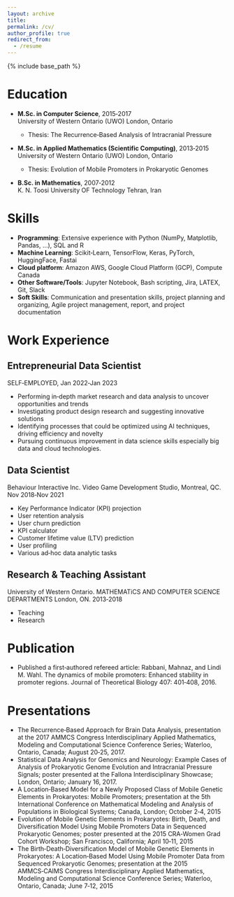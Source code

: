 ```yaml
---
layout: archive
title:
permalink: /cv/
author_profile: true
redirect_from:
  - /resume
---
```

{% include base_path %}
# Education
- **M.Sc. in Computer Science**, 2015‑2017  
   University of Western Ontario (UWO) London, Ontario  
  - Thesis: The Recurrence‑Based Analysis of Intracranial Pressure
  
- **M.Sc. in Applied Mathematics (Scientific Computing)**, 2013‑2015  
  University of Western Ontario (UWO) London, Ontario  
  - Thesis: Evolution of Mobile Promoters in Prokaryotic Genomes
  
- **B.Sc. in Mathematics**, 2007‑2012  
  K. N. Toosi University OF Technology Tehran, Iran

# Skills
- **Programming**: Extensive experience with Python (NumPy, Matplotlib, Pandas, ...), SQL and R
- **Machine Learning**: Scikit‑Learn, TensorFlow, Keras, PyTorch,  HuggingFace, Fastai
- **Cloud platform**: Amazon AWS, Google Cloud Platform (GCP), Compute Canada
- **Other Software/Tools**: Jupyter Notebook, Bash scripting, Jira, LATEX, Git, Slack
- **Soft Skills**: Communication and presentation skills, project planning and organizing, Agile project management, report, and project documentation

# Work Experience   
## Entrepreneurial Data Scientist
SELF‑EMPLOYED, Jan 2022‑Jan 2023
- Performing in‑depth market research and data analysis to uncover opportunities and trends
- Investigating product design research and suggesting innovative solutions
- Identifying processes that could be optimized using AI techniques, driving efficiency and novelty
- Pursuing continuous improvement in data science skills especially big data and cloud technologies.

## Data Scientist 
Behaviour Interactive Inc. Video Game Development Studio, Montreal, QC. Nov 2018‑Nov 2021
- Key Performance Indicator (KPI) projection
- User retention analysis
- User churn prediction
- KPI calculator
- Customer lifetime value (LTV) prediction
- User profiling
- Various ad‑hoc data analytic tasks

## Research & Teaching Assistant 
University of Western Ontario. MATHEMATiCS AND COMPUTER SCiENCE DEPARTMENTS London, ON. 2013‑2018
- Teaching
- Research

# Publication 
- Published a first‑authored refereed article:
  Rabbani, Mahnaz, and Lindi M. Wahl. The dynamics of mobile promoters: Enhanced stability in promoter regions. Journal of Theoretical Biology 407: 401‑408, 2016.


# Presentations
- The Recurrence‑Based Approach for Brain Data Analysis, presentation at the 2017 AMMCS Congress Interdisciplinary Applied Mathematics, Modeling and Computational Science Conference Series; Waterloo, Ontario, Canada; August 20‑25, 2017.
- Statistical Data Analysis for Genomics and Neurology: Example Cases of Analysis of Prokaryotic Genome Evolution and Intracranial Pressure Signals; poster presented at the Fallona Interdisciplinary Showcase; London, Ontario; January 16, 2017.
- A Location‑Based Model for a Newly Proposed Class of Mobile Genetic Elements in Prokaryotes: Mobile Promoters; presentation at the 5th International Conference on Mathematical Modeling and Analysis of Populations in Biological Systems; Canada, London; October 2‑4, 2015
- Evolution of Mobile Genetic Elements in Prokaryotes: Birth, Death, and Diversification Model Using Mobile Promoters Data in Sequenced Prokaryotic Genomes; poster presented at the 2015 CRA‑Women Grad Cohort Workshop; San Francisco, California; April 10‑11, 2015
- The Birth‑Death‑Diversification Model of Mobile Genetic Elements in Prokaryotes: A Location‑Based Model Using Mobile Promoter Data from Sequenced Prokaryotic Genomes; presentation at the 2015 AMMCS‑CAIMS Congress Interdisciplinary Applied Mathematics, Modeling and Computational Science Conference Series; Waterloo, Ontario, Canada; June 7‑12, 2015

<!-- # Extracurricular
- Memberships and Volunteer Activities
- Training
- Awards -->
